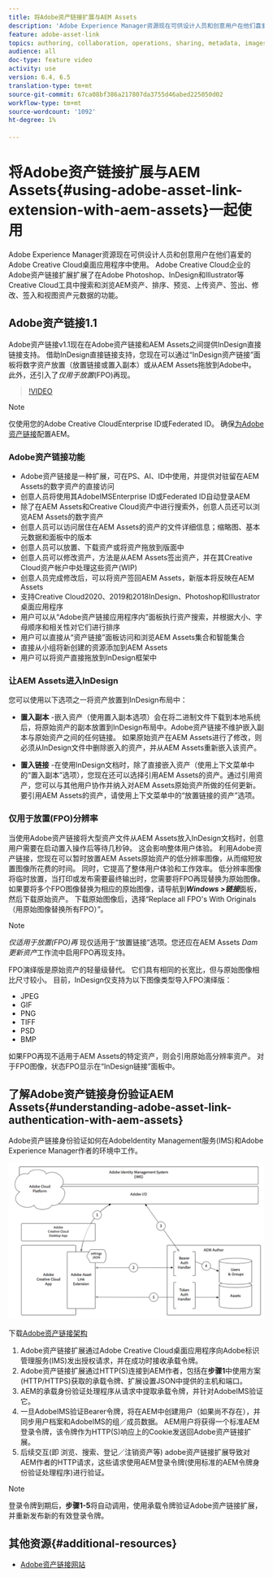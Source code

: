 ```yaml
---
title: 将Adobe资产链接扩展与AEM Assets
description: 'Adobe Experience Manager资源现在可供设计人员和创意用户在他们喜爱的Adobe Creative Cloud桌面应用程序中使用。 Adobe Creative Cloud企业的Adobe资产链接扩展扩展了在Adobe Photoshop、InDesign和Illustrator等Creative Cloud工具中搜索和浏览AEM资产、排序、预览、上传资产、签出、修改、签入和视图资产元数据的功能。 '
feature: adobe-asset-link
topics: authoring, collaboration, operations, sharing, metadata, images
audience: all
doc-type: feature video
activity: use
version: 6.4, 6.5
translation-type: tm+mt
source-git-commit: 67ca08bf386a217807da3755d46abed225050d02
workflow-type: tm+mt
source-wordcount: '1092'
ht-degree: 1%

---
```



# 将Adobe资产链接扩展与AEM Assets{#using-adobe-asset-link-extension-with-aem-assets}一起使用

Adobe Experience Manager资源现在可供设计人员和创意用户在他们喜爱的Adobe Creative Cloud桌面应用程序中使用。 Adobe Creative Cloud企业的Adobe资产链接扩展扩展了在Adobe Photoshop、InDesign和Illustrator等Creative Cloud工具中搜索和浏览AEM资产、排序、预览、上传资产、签出、修改、签入和视图资产元数据的功能。


## Adobe资产链接1.1

Adobe资产链接v1.1现在在Adobe资产链接和AEM Assets之间提供InDesign直接链接支持。 借助InDesign直接链接支持，您现在可以通过“InDesign资产链接”面板将数字资产放置（放置链接或置入副本）或从AEM Assets拖放到Adobe中。 此外，还引入了&#x200B;*仅用于放置*(FPO)再现。

>[!VIDEO](https://video.tv.adobe.com/v/28988/?quality=12&learn=on)

>[!NOTE]
>
>仅使用您的Adobe Creative CloudEnterprise ID或Federated ID。 确保[为Adobe资产链接](https://helpx.adobe.com/enterprise/using/configure-aem-for-aal-prerelease.html)配置AEM。


### Adobe资产链接功能

* Adobe资产链接是一种扩展，可在PS、AI、ID中使用，并提供对驻留在AEM Assets的数字资产的直接访问
* 创意人员将使用其AdobeIMSEnterprise ID或Federated ID自动登录AEM
* 除了在AEM Assets和Creative Cloud资产中进行搜索外，创意人员还可以浏览AEM Assets的数字资产
* 创意人员可以访问居住在AEM Assets的资产的文件详细信息；缩略图、基本元数据和面板中的版本
* 创意人员可以放置、下载资产或将资产拖放到版面中
* 创意人员可以修改资产，方法是从AEM Assets签出资产，并在其Creative Cloud资产帐户中处理这些资产(WIP)
* 创意人员完成修改后，可以将资产签回AEM Assets，新版本将反映在AEM Assets
* 支持Creative Cloud2020、2019和2018InDesign、Photoshop和Illustrator桌面应用程序
* 用户可以从“Adobe资产链接应用程序内”面板执行资产搜索，并根据大小、字母顺序和相关性对它们进行排序
* 用户可以直接从“资产链接”面板访问和浏览AEM Assets集合和智能集合
* 直接从小组将新创建的资源添加到AEM Assets
* 用户可以将资产直接拖放到InDesign框架中

### 让AEM Assets进入InDesign

您可以使用以下选项之一将资产放置到InDesign布局中：

* **置入副本** -嵌入资产（使用置入副本选项）会在将二进制文件下载到本地系统后，将原始资产的副本放置到InDesign布局中。Adobe资产链接不维护嵌入副本与原始资产之间的任何链接。 如果原始资产在AEM Assets进行了修改，则必须从InDesign文件中删除嵌入的资产，并从AEM Assets重新嵌入该资产。

* **置入链接** -在使用InDesign文档时，除了直接嵌入资产（使用上下文菜单中的“置入副本”选项），您现在还可以选择引用AEM Assets的资产。通过引用资产，您可以与其他用户协作并纳入对AEM Assets原始资产所做的任何更新。 要引用AEM Assets的资产，请使用上下文菜单中的“放置链接的资产”选项。

### 仅用于放置(FPO)分辨率

当使用Adobe资产链接将大型资产文件从AEM Assets放入InDesign文档时，创意用户需要在启动置入操作后等待几秒钟。 这会影响整体用户体验。 利用Adobe资产链接，您现在可以暂时放置AEM Assets原始资产的低分辨率图像，从而缩短放置图像所花费的时间。 同时，它提高了整体用户体验和工作效率。 低分辨率图像将临时放置，当打印或发布需要最终输出时，您需要将FPO再现替换为原始图像。 如果要将多个FPO图像替换为相应的原始图像，请导航到&#x200B;**_Windows >链接_**&#x200B;面板，然后下载原始资产。 下载原始图像后，选择“Replace all FPO&#39;s With Originals（用原始图像替换所有FPO）”。

>[!NOTE]
>
> *仅适用于放置(FPO)再* 现仅适用于“放置链接”选项。您还应在AEM Assets *Dam更新资产*&#x200B;工作流中启用FPO再现支持。

FPO演绎版是原始资产的轻量级替代。 它们具有相同的长宽比，但与原始图像相比尺寸较小。 目前，InDesign仅支持为以下图像类型导入FPO演绎版：

* JPEG
* GIF
* PNG
* TIFF
* PSD
* BMP

如果FPO再现不适用于AEM Assets的特定资产，则会引用原始高分辨率资产。 对于FPO图像，状态FPO显示在“InDesign链接”面板中。



## 了解Adobe资产链接身份验证AEM Assets{#understanding-adobe-asset-link-authentication-with-aem-assets}

Adobe资产链接身份验证如何在AdobeIdentity Management服务(IMS)和Adobe Experience Manager作者的环境中工作。

![Adobe资产链接架构](assets/adobe-asset-link-article-understand.png)

下载[Adobe资产链接架构](assets/adobe-asset-link-article-understand-1.png)

1. Adobe资产链接扩展通过Adobe Creative Cloud桌面应用程序向Adobe标识管理服务(IMS)发出授权请求，并在成功时接收承载令牌。
2. Adobe资产链接扩展通过HTTP(S)连接到AEM作者，包括在&#x200B;**步骤1**&#x200B;中使用方案(HTTP/HTTPS)获取的承载令牌、扩展设置JSON中提供的主机和端口。
3. AEM的承载身份验证处理程序从请求中提取承载令牌，并针对AdobeIMS验证它。
4. 一旦AdobeIMS验证Bearer令牌，将在AEM中创建用户（如果尚不存在），并同步用户档案和AdobeIMS的组／成员数据。 AEM用户将获得一个标准AEM登录令牌，该令牌作为HTTP(S)响应上的Cookie发送回Adobe资产链接扩展。
5. 后续交互(即 浏览、搜索、登记／注销资产等) adobe资产链接扩展导致对AEM作者的HTTP请求，这些请求使用AEM登录令牌(使用标准的AEM令牌身份验证处理程序)进行验证。

>[!NOTE]
>
>登录令牌到期后，**步骤1-5**&#x200B;将自动调用，使用承载令牌验证Adobe资产链接扩展，并重新发布新的有效登录令牌。

## 其他资源{#additional-resources}

* [Adobe资产链接网站](https://www.adobe.com/cn/creativecloud/business/enterprise/adobe-asset-link.html)